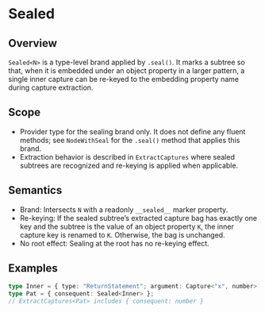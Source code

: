 # Sealed

## Overview

`Sealed<N>` is a type-level brand applied by `.seal()`. It marks a subtree so
that, when it is embedded under an object property in a larger pattern, a single
inner capture can be re-keyed to the embedding property name during capture
extraction.

## Scope

- Provider type for the sealing brand only. It does not define any fluent
  methods; see `NodeWithSeal` for the `.seal()` method that applies this brand.
- Extraction behavior is described in `ExtractCaptures` where sealed subtrees
  are recognized and re-keying is applied when applicable.

## Semantics

- Brand: Intersects `N` with a readonly `__sealed__` marker property.
- Re-keying: If the sealed subtree’s extracted capture bag has exactly one key
  and the subtree is the value of an object property `K`, the inner capture key
  is renamed to `K`. Otherwise, the bag is unchanged.
- No root effect: Sealing at the root has no re-keying effect.

## Examples

```ts
type Inner = { type: "ReturnStatement"; argument: Capture<"x", number> };
type Pat = { consequent: Sealed<Inner> };
// ExtractCaptures<Pat> includes { consequent: number }
```
